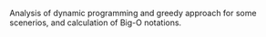 Analysis of dynamic programming and greedy approach for some scenerios, and calculation of Big-O notations.

